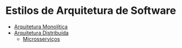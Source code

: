# Estilos de Arquitetura de Software

* [Arquitetura Monolítica](arquitetura-monolitica.md)
* [Arquitetura Distribuída](arquitetura-distribuida.md)
  * [Microsserviços](../microsservicos.md)
